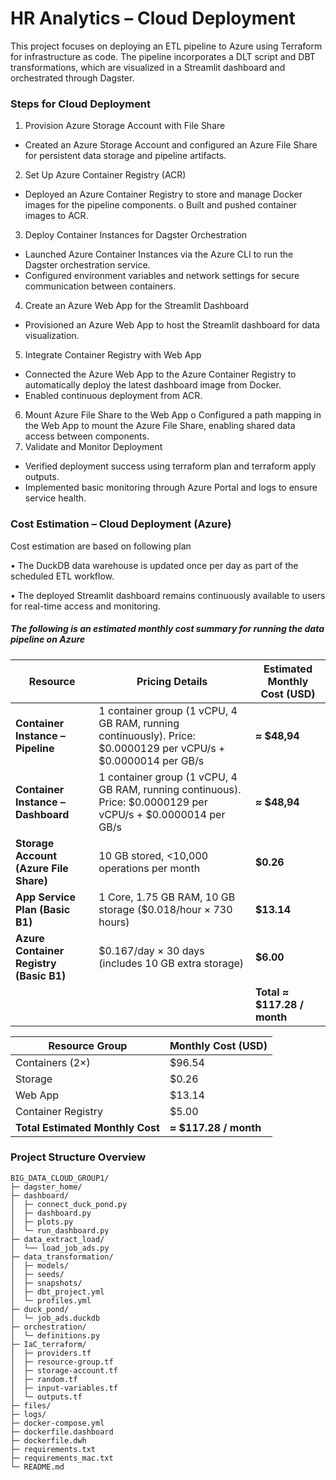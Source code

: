 # HR Analytics – Cloud Deployment  

This project focuses on deploying an ETL pipeline to Azure using Terraform for infrastructure as code. The pipeline incorporates a DLT script and DBT transformations, which are visualized in a Streamlit dashboard and orchestrated through Dagster.

### Steps for Cloud Deployment
1.	Provision Azure Storage Account with File Share
   - Created an Azure Storage Account and configured an Azure File Share for persistent data storage and pipeline artifacts.
2.	Set Up Azure Container Registry (ACR)
   - Deployed an Azure Container Registry to store and manage Docker images for the pipeline components.
o	Built and pushed container images to ACR.
3.	Deploy Container Instances for Dagster Orchestration
   - Launched Azure Container Instances via the Azure CLI to run the Dagster orchestration service.
   - Configured environment variables and network settings for secure communication between containers.
4.	Create an Azure Web App for the Streamlit Dashboard
   - Provisioned an Azure Web App to host the Streamlit dashboard for data visualization.
5.	Integrate Container Registry with Web App
   - Connected the Azure Web App to the Azure Container Registry to automatically deploy the latest dashboard image from Docker.
   - Enabled continuous deployment from ACR.
6.	Mount Azure File Share to the Web App
o	Configured a path mapping in the Web App to mount the Azure File Share, enabling shared data access between components.
7.	Validate and Monitor Deployment
   - Verified deployment success using terraform plan and terraform apply outputs.
   - Implemented basic monitoring through Azure Portal and logs to ensure service health.

### Cost Estimation – Cloud Deployment (Azure)
Cost estimation are based on following plan

•	The DuckDB data warehouse is updated once per day as part of the scheduled ETL workflow.

•	The deployed Streamlit dashboard remains continuously available to users for real-time access and monitoring.

##### The following is an estimated monthly cost summary for running the data pipeline on Azure
| **Resource**                                    | **Pricing Details**                                                                                            | **Estimated Monthly Cost (USD)** |
| ----------------------------------------------- | -------------------------------------------------------------------------------------------------------------- | -------------------------------- |
| **Container Instance – Pipeline** | 1 container group (1 vCPU, 4 GB RAM, running continuously). Price: $0.0000129 per vCPU/s + $0.0000014 per GB/s | **≈ $48,94**                     |
| **Container Instance – Dashboard**    | 1 container group (1 vCPU, 4 GB RAM, running continuous). Price: $0.0000129 per vCPU/s + $0.0000014 per GB/s                                                 | **≈ $48,94**                     |
| **Storage Account (Azure File Share)**          | 10 GB stored, <10,000 operations per month                                                                     | **$0.26**                        |
| **App Service Plan (Basic B1)**                 | 1 Core, 1.75 GB RAM, 10 GB storage ($0.018/hour × 730 hours)                                                   | **$13.14**                       |
| **Azure Container Registry (Basic B1)**       | $0.167/day × 30 days (includes 10 GB extra storage)                                                            | **$6.00**                        |
|                                                 |                                                                                                                | **Total ≈ $117.28 / month**      |


| **Resource Group**               | **Monthly Cost (USD)** |
| -------------------------------- | ---------------------- |
| Containers (2×)                  | $96.54                 |
| Storage                          | $0.26                  |
| Web App                          | $13.14                 |
| Container Registry               | $5.00                  |
| **Total Estimated Monthly Cost** | **≈ $117.28 / month**  |


### Project Structure Overview

``` 
BIG_DATA_CLOUD_GROUP1/
├─ dagster_home/              
├─ dashboard/                  
│  ├─ connect_duck_pond.py
│  ├─ dashboard.py
│  ├─ plots.py
│  └─ run_dashboard.py
├─ data_extract_load/          
│  └── load_job_ads.py
├─ data_transformation/        
│  ├─ models/
│  ├─ seeds/
│  ├─ snapshots/
│  ├─ dbt_project.yml
│  └─ profiles.yml
├─ duck_pond/                 
│  └─ job_ads.duckdb
├─ orchestration/              
│  └─ definitions.py
├─ IaC_terraform/             
│  ├─ providers.tf
│  ├─ resource-group.tf
│  ├─ storage-account.tf
│  ├─ random.tf
│  ├─ input-variables.tf
│  └─ outputs.tf
├─ files/                     
├─ logs/                      
├─ docker-compose.yml
├─ dockerfile.dashboard
├─ dockerfile.dwh
├─ requirements.txt
├─ requirements_mac.txt
└─ README.md 
```
